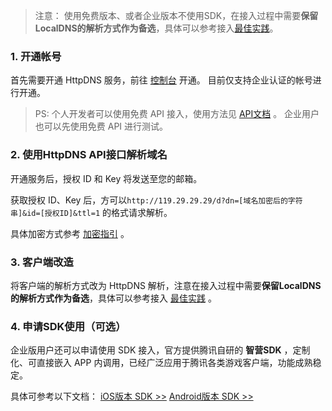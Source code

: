 >注意：
>使用免费版本、或者企业版本不使用SDK，在接入过程中需要**保留LocalDNS的解析方式作为备选**，具体可以参考接入[最佳实践](/doc/product/379/最佳实践)。

### 1. 开通帐号
首先需要开通 HttpDNS 服务，前往 [控制台](http://console.tce.fsphere.cn/httpdns) 开通。
目前仅支持企业认证的帐号进行开通。

> PS: 个人开发者可以使用免费 API 接入，使用方法见 [API文档](http://tce.fsphere.cn/document/product/379/3524) 。
企业用户也可以先使用免费 API 进行测试。

### 2. 使用HttpDNS API接口解析域名
开通服务后，授权 ID 和 Key 将发送至您的邮箱。

获取授权 ID、Key 后，方可以`http://119.29.29.29/d?dn=[域名加密后的字符串]&id=[授权ID]&ttl=1` 的格式请求解析。

具体加密方式参考 [加密指引](http://tce.fsphere.cn/document/product/379/3530) 。

### 3. 客户端改造
将客户端的解析方式改为 HttpDNS 解析，注意在接入过程中需要**保留LocalDNS的解析方式作为备选**，具体可以参考接入 [最佳实践](/doc/product/379/最佳实践) 。

### 4. 申请SDK使用（可选）
企业版用户还可以申请使用 SDK 接入，官方提供腾讯自研的 **智营SDK** ，定制化、可直接嵌入 APP 内调用，已经广泛应用于腾讯各类游戏客户端，功能成熟稳定。

具体可参考以下文档：
[iOS版本 SDK >>](http://tce.fsphere.cn/document/product/379/6469)
[Android版本 SDK >>](http://tce.fsphere.cn/document/product/379/6470)
